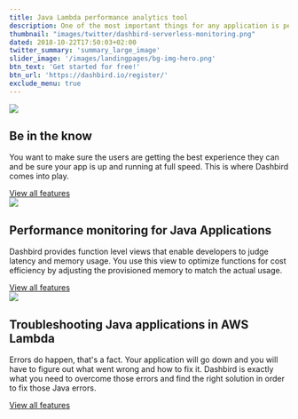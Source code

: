 ```yaml
---
title: Java Lambda performance analytics tool
description: One of the most important things for any application is performance. Your is no different!
thumbnail: "images/twitter/dashbird-serverless-monitoring.png"
dated: 2018-10-22T17:50:03+02:00
twitter_summary: 'summary_large_image'
slider_image: '/images/landingpages/bg-img-hero.png'
btn_text: 'Get started for free!'
btn_url: 'https://dashbird.io/register/'
exclude_menu: true
---
```


<div class="bg-white">
  	<section class="container pt-5 pb-10 landing-content">
		<div class="row pt-7">
			<div class="col-12 col-md-6 landing-img">
				<img src="/images/landingpages/landinf-instant-faluire.png">
			</div>
			<div class="col-12 col-md-6 landing-text">
				<div class="col-12 col-xs-10 col-sm-12 col-lg-10 landing-text-inner sf-ui-text">
					<h2 class="landing-titles ">Be in the know</h2>
					<p>You want to make sure the users are getting the best experience they can and be sure your app is up and running at full speed. This is where Dashbird comes into play.</p>
					<a href='/features' class='btn btn-outline-primary'>View all features</a>
				</div>
			</div>
		</div>
		<div class="row pt-7">
			<div class="col-12 col-md-6 landing-img">
				<img src="/images/landingpages/effortless-debugging.png">
			</div>
			<div class="col-12 col-md-6 landing-text">
				<div class="col-12 col-xs-10 col-sm-12 col-lg-10 landing-text-inner sf-ui-text">
					<h2 class="landing-titles ">Performance monitoring for Java Applications</h2>
					<p>Dashbird provides function level views that enable developers to judge latency and memory usage. You use this view to optimize functions for cost efficiency by adjusting the provisioned memory to match the actual usage.</p>
					<a href='/features' class='btn btn-outline-primary'>View all features</a>
				</div>
			</div>
		</div>
		<div class="row pt-7">
				<div class="col-12 col-md-6 landing-img">
					<img src="/images/landingpages/track-full-extent.png">
				</div>
				<div class="col-12 col-md-6 landing-text">
					<div class="col-12 col-xs-10 col-sm-12 col-lg-10 landing-text-inner sf-ui-text">
							<h2 class="landing-titles ">Troubleshooting Java applications in AWS Lambda </h2>
							<p>Errors do happen, that's a fact. Your application will go down and you will have to figure out what went wrong and how to fix it. Dashbird is exactly what you need to overcome those errors and find the right solution in order to fix those Java errors.</p>
							<a href='/features' class='btn btn-outline-primary'>View all features</a>
					</div>
				</div>
		</div>
  	</section>
 </div>
